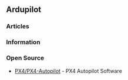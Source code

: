 ## Ardupilot


### Articles


### Information



### Open Source
- [PX4/PX4-Autopilot](https://github.com/PX4/PX4-Autopilot) - PX4 Autopilot Software


